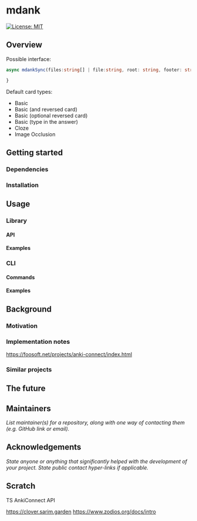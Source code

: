 <!--+ Warning: Content inside HTML comment blocks was generated by mdat and may be overwritten. +-->

<!-- title -->

# mdank

<!-- /title -->

<!-- banner -->

<!-- badges -->

[![License: MIT](https://img.shields.io/badge/License-MIT-yellow.svg)](https://opensource.org/licenses/MIT)

<!-- /badges -->

<!-- short-description -->

## Overview

Possible interface:

```ts
async mdankSync(files:string[] | file:string, root: string, footer: string, commonTag: 'mdank') {

}
```

Default card types:

- Basic
- Basic (and reversed card)
- Basic (optional reversed card)
- Basic (type in the answer)
- Cloze
- Image Occlusion

## Getting started

### Dependencies

### Installation

## Usage

### Library

#### API

#### Examples

### CLI

#### Commands

#### Examples

## Background

### Motivation

### Implementation notes

https://foosoft.net/projects/anki-connect/index.html

### Similar projects

## The future

## Maintainers

_List maintainer(s) for a repository, along with one way of contacting them (e.g. GitHub link or email)._

## Acknowledgements

_State anyone or anything that significantly helped with the development of your project. State public contact hyper-links if applicable._

<!-- contributing -->

<!-- license -->

## Scratch

TS AnkiConnect API

https://clover.sarim.garden
https://www.zodios.org/docs/intro
